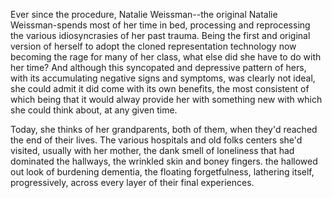 Ever since the procedure, Natalie Weissman--the original Natalie Weissman-spends most of her time in bed, processing and reprocessing the various idiosyncrasies of her past trauma. Being the first and original version of herself to adopt the cloned representation technology now becoming the rage for many of her class, what else did she have to do with her time? And although this syncopated and depressive pattern of hers, with its accumulating negative signs and symptoms, was clearly not ideal, she could admit it did come with its own benefits, the most consistent of which being that it would alway provide her with something new with which she could think about, at any given time.

Today, she thinks of her grandparents, both of them, when they'd reached the end of their lives. The various hospitals and old folks centers she'd visited, usually with her mother, the dank smell of loneliness that had dominated the hallways, the wrinkled skin and boney fingers. the hallowed out look of burdening dementia, the floating forgetfulness, lathering itself, progressively, across every layer of their final experiences.